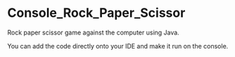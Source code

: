 # Console_Rock_Paper_Scissor
Rock paper scissor game against the computer using Java.

You can add the code directly onto your IDE and make it run on the console. 

